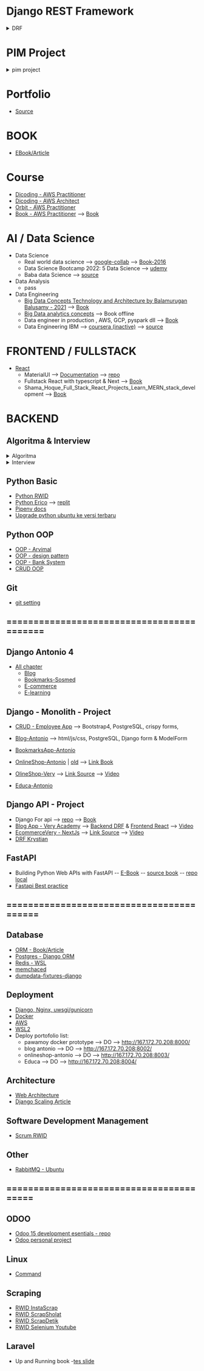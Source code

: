 # Django REST Framework
<details>
  <summary>DRF</summary>
- DOCS CBV
  - [Class Based View](https://docs.djangoproject.com/en/4.1/topics/class-based-views/)
  - [Mixins](https://docs.djangoproject.com/en/4.1/topics/class-based-views/mixins/)
  - [Class Based view guide](https://spapas.github.io/2018/03/19/comprehensive-django-cbv-guide/)
- REFERENCE Git
  - [Django Rest Awesome](https://github.com/nioperas06/awesome-django-rest-framework)
- PROJECT
  - Django For api --> [repo](https://github.com/ArisDjango/DjangoForApi) --> [Book](https://drive.google.com/file/d/1bxxF8TtzmGCOxcBr3d3CPtthdK5YGJRN/view)
  - [Blog App - Very Academy]((https://github.com/ArisDjango/CrudVeryAcademy)) --> [Backend DRF](https://github.com/ArisDjango/CrudVeryAcademy) & [Frontend React](https://github.com/ArisDjango/CrudVeryAcademyReact2) --> [Video](https://www.youtube.com/watch?v=soxd_xdHR0o&list=PLOLrQ9Pn6caw0PjVwymNc64NkUNbZlhFw&index=1)
  - [EcommerceVery - NextJs](#) --> [Link Source](#) --> [Video](https://www.youtube.com/watch?v=AuRmc9OTC1s&list=PLOLrQ9Pn6cayDs8VMTWyvjrVkbnK15Juo)
</details>

# PIM Project
<details>
  <summary>pim project</summary>
  
- [idea](https://github.com/ArisDjango/pim-idea/blob/main/README.md)
- [Auction](https://github.com/ArisDjango/AuctionDjango)
- [Oscar](https://github.com/ArisDjango/pimoscar) --> problem: without exim
- [appseed](#)
  - [Django-react](https://github.com/app-generator/sample-docker-django-react)
  - Django-bootstrap5
    - [Django-materialkit](https://github.com/ArisDjango/django-materialkit-aris)
    - [Django-softui](https://github.com/ArisDjango/django-softui-aris)
- [saleor](#) ---> instalation problem, hard to docker
- [ralph](https://github.com/allegro/ralph) --> with import/export
- atrotech
  - [atrotech-production management](https://github.com/nimadorostkar/production-management) problem: too simple, monolith
  - [atrotech-manufacturing](https://github.com/nimadorostkar/manufacturing-management)
  - [atrotech-sales assistant](https://github.com/nimadorostkar/Sales-Assistant)
  - [atrotech-user management](https://github.com/nimadorostkar/User-management-system)
- [SME-Inventory Management](https://github.com/hossainchisty/SME-Inventory-Management) --> end to end business flow --> problem: not yet finished
- [Menpara - warehouse management](https://github.com/Deep-Menpara/Warehouse-Management-and-Analytics-App) --> stock progress bar
- [MLIMS](https://github.com/mohilkhare1708/MLIMS) --> fullstack/mobile , flutter as barcode scanner, DRF as backend
- [codeneriv](https://github.com/codenerix/django-codenerix-products) --> complete erp but with angular
- [Akash-Warehouse](https://github.com/AkashKV-1998/Warehouse-Management-System) --> algorythm shortest supplier
- [web-base catalog](https://github.com/Topbas-Tech/commercial-web-catalog-django)
- [Catalog-search by image](https://github.com/fmunoztorrent/DjangoSearchByImage) --> with vision api
</details>

# Portfolio
- [Source](https://github.com/ArisPython/portfolio)
# BOOK
- [EBook/Article](https://github.com/ArisDjango/DjangoBook)
# Course
- [Dicoding - AWS Practitioner](https://github.com/ArisOther/aws-dicoding)
- [Dicoding - AWS Architect](https://github.com/ArisOther/AWS-dicoding-architect)
- [Orbit - AWS Practitioner](https://github.com/ArisOther/Orbit-aws)
- [Book - AWS Practitioner](https://github.com/ArisOther/aws_book) --> [Book](https://drive.google.com/file/d/1_YkuFkQ6uKjqOqMCiMKeGThRLdYQQWF1/view?usp=sharing)
# AI / Data Science 
- Data Science
  - Real world data science --> [google-collab](https://colab.research.google.com/drive/1IHN7qcaBUgr1vZ5YZPQTBsAEcKg0e_c5) --> [Book-2016](https://drive.google.com/file/d/1oQsW7_r7UtTKMBzqyvQ-_HDBj00KV-k-/view)
  - Data Science Bootcamp 2022: 5 Data Science --> [udemy](https://www.udemy.com/course/data-science-bootcamp-with-python/learn/lecture/25470578?start=15#overview)
  - Baba data Science --> [source](https://github.com/ArisArtificial/baba-data-science)
- Data Analysis
  - pass
- Data Engineering
  - [Big Data Concepts Technology and Architecture by Balamurugan Balusamy - 2021](https://github.com/ArisArtificial/bigdata/blob/main/big%20data%20tech.md) --> [Book](https://drive.google.com/file/d/1FFbnkUk9RBcpw73mGi1Kn97045pqlSBJ/view?usp=sharing)
  - [Big Data analytics concepts](https://github.com/ArisArtificial/bigdata/blob/main/README.md) --> Book offline
  - Data engineer in production , AWS, GCP, pyspark dll --> [Book](https://drive.google.com/file/d/19-_753cKqgI1vvpca4u9HRhQa30x8ynb/view?usp=sharing)
  - Data Engineering IBM --> [coursera (inactive)](https://www.coursera.org/professional-certificates/ibm-data-engineer#courses) --> [source](#)
  
# FRONTEND / FULLSTACK
- [React](https://github.com/winandiaris/b_other/blob/main/react-collection.md)
  - MaterialUI --> [Documentation](https://mui.com/material-ui/getting-started/installation/) --> [repo](https://github.com/ArisReactNode/MaterialUi)
  - Fullstack React with typescript & Next --> [Book](https://drive.google.com/file/d/1oZpbc4eR2GABea1djTQk-9UibtHtRQ8n/view)
  - Shama_Hoque_Full_Stack_React_Projects_Learn_MERN_stack_development --> [Book](https://drive.google.com/file/d/18AKMHrB4YmMwDNo4-ydEbVDON8OL9Ln6/view?usp=sharing)
# BACKEND
## Algoritma & Interview

<details>
  <summary>Algoritma</summary>
  
- [Algo - Data Structure - Youtube](https://github.com/ArisOther/pythonDataAlgoYoutube)
- [Algo - Data Structure - Packt](https://github.com/PacktPublishing/Python-Data-Structures-and-Algorithms)
- [Algo - Data Structure - AllAlgo](https://github.com/AllAlgorithms/python)
- [Algo - the Algorithm](https://github.com/TheAlgorithms/Python)
- [Algo - Data Structure - interview](https://github.com/jmportilla/Python-for-Algorithms--Data-Structures--and-Interviews)
</details>  
  
<details>
  <summary>Interview</summary>
  
- [Python Interview - devAmoghS](https://github.com/devAmoghS/Python-Interview-Problems-for-Practice)
- [Python Interview - For fresher & experienxed - DataFlair](https://data--flair-training.cdn.ampproject.org/c/s/data-flair.training/blogs/django-interview-questions-and-answers/amp/)
- [Django interview 150+](https://www.kausalvikash.in/python-django-interview-questions-and-answers-for-freshers/)
- [Django Interview 50 - Edureka 2022](https://www.edureka.co/blog/interview-questions/django-interview-questions/)
- [Django Interview 30 - interviewbit 2021](https://www.interviewbit.com/django-interview-questions/)
- [Web API ](https://www.katalon.com/resources-center/blog/web-api-testing-interview-questions/)
- [DRF - 30](https://reposhub.com/python/natural-language-processing/PragatiVerma18-DRF-Interview-Prep.html)
- [DRF - 28](https://www.fatalerrors.org/a/drf-interview-questions-and-summary.html)
- 
<br>
</details>

## Python Basic
- [Python RWID](https://github.com/ArisPython/PythonDasarRWID)
- [Python Erico](https://github.com/ArisPython/PythonDasarErico) --> [replit](https://replit.com/@winandiaris/PythonDasarErico)
- [Pipenv docs](https://pipenv-fork.readthedocs.io/en/latest/basics.html)
- [Upgrade python ubuntu ke versi terbaru](https://cloudbytes.dev/snippets/upgrade-python-to-latest-version-on-ubuntu-linux)

## Python OOP
- [OOP - Arvimal](https://github.com/arvimal/Python-and-OOP)
- [OOP - design pattern](https://github.com/evgeniypoznyak/python-oop-design-patterns)
- [OOP - Bank System](https://github.com/Hemil96/oop-python-example)
- [CRUD OOP](#)

## Git
- [git setting](https://github.com/ArisOther/gitAris)

## ==========================================
## Django Antonio 4
  - [All chapter](https://github.com/ArisDjango/DjangoAntonio4)
    - [Blog](https://github.com/ArisDjango/DjangoAntonio4/tree/main/Chapter03)
    - [Bookmarks-Sosmed](https://github.com/ArisDjango/DjangoAntonio4/tree/main/Chapter07)
    - [E-commerce](#)
    - [E-learning](#)
## Django - Monolith - Project
- [CRUD - Employee App](https://github.com/ArisDjango/CrudEmployeeSimple) --> Bootstrap4, PostgreSQL, crispy forms, 
- [Blog-Antonio](https://github.com/ArisDjango/BlogAntonio) --> html/js/css, PostgreSQL, Django form & ModelForm
- [BookmarksApp-Antonio](https://github.com/ArisDjango/SosmedAntonio)
- [OnlineShop-Antonio](https://github.com/ArisDjango/OnlineShopAntonioReborn2) | [old](https://github.com/ArisDjango/OnlineShopAntonioReborn) --> [Link Book](https://drive.google.com/file/d/14IpT-bfkBDlQoyV_qRJQ3VfdvLQ8H3kM/view)
- [OlineShop-Very](https://github.com/ArisDjango/ecomVery) --> [Link Source](https://github.com/veryacademy/django-ecommerce-project) --> [Video](https://www.youtube.com/watch?v=UqSJCVePEWU&list=PLOLrQ9Pn6caxY4Q1U9RjO1bulQp5NDYS_)

- [Educa-Antonio](https://github.com/ArisDjango/EducaAntonio)


## Django API - Project
- Django For api --> [repo](https://github.com/ArisDjango/DjangoForApi) --> [Book](https://drive.google.com/file/d/1bxxF8TtzmGCOxcBr3d3CPtthdK5YGJRN/view)
- [Blog App - Very Academy]((https://github.com/ArisDjango/CrudVeryAcademy)) --> [Backend DRF](https://github.com/ArisDjango/CrudVeryAcademy) & [Frontend React](https://github.com/ArisDjango/CrudVeryAcademyReact2) --> [Video](https://www.youtube.com/watch?v=soxd_xdHR0o&list=PLOLrQ9Pn6caw0PjVwymNc64NkUNbZlhFw&index=1)
- [EcommerceVery - NextJs](#) --> [Link Source](#) --> [Video](https://www.youtube.com/watch?v=AuRmc9OTC1s&list=PLOLrQ9Pn6cayDs8VMTWyvjrVkbnK15Juo)
- [DRF Krystian](https://github.com/ArisDjango/CrudPythonKrystian)

## FastAPI
- Building Python Web APIs with FastAPI -- [E-Book](https://drive.google.com/file/d/1FOfUGQQea9kWZ7YZXLGCpSkMC_apHDLq/view?usp=sharing) -- [source book](https://github.com/PacktPublishing/Building-Python-Web-APIs-with-FastAPI/tree/main/ch01) -- [repo local](https://github.com/ArisPython/fastapi)
- [Fastapi Best practice](https://github.com/zhanymkanov/fastapi-best-practices)
## =========================================
## Database
- [ORM - Book/Article](https://github.com/ArisDjango/orm-postgres/blob/main/ORM-article.md)
- [Postgres - Django ORM](https://github.com/ArisDjango/orm-postgres)
- [Redis - WSL](https://github.com/ArisDjango/orm-postgres/blob/main/redis.md)
- [memchaced](https://github.com/ArisDjango/orm-postgres/blob/main/memchace.md)
- [dumpdata-fixtures-django](https://github.com/ArisDjango/orm-postgres/blob/main/dumpdata-django.md)

## Deployment
- [Django, Nginx, uwsgi/gunicorn](https://github.com/ArisOther/deploy/blob/main/django-uwsgi-nginx.md)
- [Docker](https://github.com/ArisOther/deploy/blob/main/DOCKER.md)
- [AWS](https://github.com/ArisOther/deploy/blob/main/aws.md)
- [WSL2](https://github.com/ArisOther/deploy)
- Deploy portofolio list:
  - pawamoy docker prototype --> DO --> http://167.172.70.208:8000/
  - blog antonio --> DO --> http://167.172.70.208:8002/
  - onlineshop-antonio --> DO --> http://167.172.70.208:8003/
  - Educa --> DO --> http://167.172.70.208:8004/


## Architecture
- [Web Architecture]()
- [Django Scaling Article](https://github.com/ArisDjango/DjangoBook/blob/main/DjangoScaling.md)

## Software Development Management
- [Scrum RWID](https://github.com/ArisOther/scrum)

## Other
- [RabbitMQ - Ubuntu](https://www.rabbitmq.com/install-debian.html)
## ========================================


## ODOO
- [Odoo 15 development esentials - repo](https://github.com/PacktPublishing/Odoo-15-Development-Essentials)
- [Odoo personal project](https://github.com/ArisPython/odoo)

## Linux
- [Command](https://github.com/winandiaris/a_compilationRepo/blob/main/linux.md)

## Scraping
- [RWID InstaScrap](https://github.com/ArisScrap/instaScrap)
- [RWID ScrapSholat](https://github.com/ArisScrap/ScrapSholat)
- [RWID ScrapDetik](https://github.com/ArisScrap/scrapingDetik)
- [RWID Selenium Youtube](https://github.com/ArisScrap/selenYoutube)

## Laravel
- Up and Running book
-[tes slide](https://docs.google.com/presentation/d/10SXecYH1MBlI3xwt4OMhY14k0vabW7WydtbQqpZnfQk/edit?usp=sharing)
